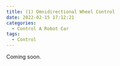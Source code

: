 ```yaml
---
title: (1) Omnidirectional Wheel Control
date: 2022-02-15 17:12:21
categories:
  - Control A Robot Car
tags:
  - Control
---
```


Coming soon.